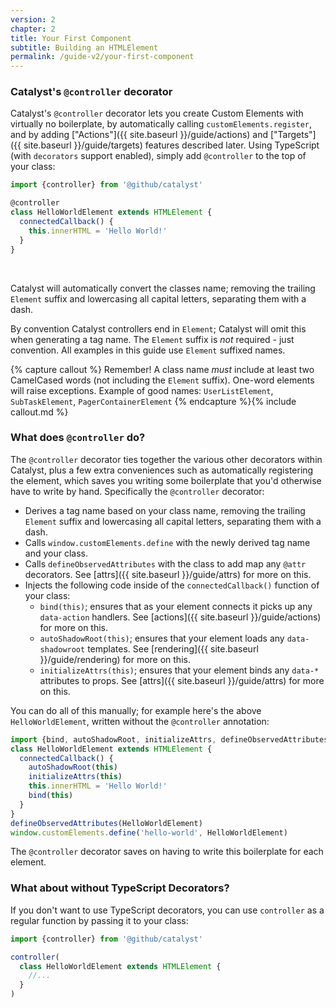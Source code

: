 ```yaml
---
version: 2
chapter: 2
title: Your First Component
subtitle: Building an HTMLElement
permalink: /guide-v2/your-first-component
---
```


### Catalyst's `@controller` decorator

Catalyst's `@controller` decorator lets you create Custom Elements with virtually no boilerplate, by automatically calling `customElements.register`, and by adding ["Actions"]({{ site.baseurl }}/guide/actions) and ["Targets"]({{ site.baseurl }}/guide/targets) features described later. Using TypeScript (with `decorators` support enabled), simply add `@controller` to the top of your class:

<!-- annotations
controller: This must be added to all Catalyst controllers.
extends HTMLElement: This must be added to all Catalyst controllers.
connectedCallback: This runs when the element is added to the DOM | {{ site.baseurl }}/guide/lifecycle-hooks/#codeconnectedcallbackcode
-->

```js
import {controller} from '@github/catalyst'

@controller
class HelloWorldElement extends HTMLElement {
  connectedCallback() {
    this.innerHTML = 'Hello World!'
  }
}
```
<br>

Catalyst will automatically convert the classes name; removing the trailing `Element` suffix and lowercasing all capital letters, separating them with a dash.

By convention Catalyst controllers end in `Element`; Catalyst will omit this when generating a tag name. The `Element` suffix is _not_ required - just convention. All examples in this guide use `Element` suffixed names.

{% capture callout %}
Remember! A class name _must_ include at least two CamelCased words (not including the `Element` suffix). One-word elements will raise exceptions. Example of good names: `UserListElement`, `SubTaskElement`, `PagerContainerElement`
{% endcapture %}{% include callout.md %}


### What does `@controller` do?

The `@controller` decorator ties together the various other decorators within Catalyst, plus a few extra conveniences such as automatically registering the element, which saves you writing some boilerplate that you'd otherwise have to write by hand. Specifically the `@controller` decorator:

 - Derives a tag name based on your class name, removing the trailing `Element` suffix and lowercasing all capital letters, separating them with a dash.
 - Calls `window.customElements.define` with the newly derived tag name and your class.
 - Calls `defineObservedAttributes` with the class to add map any `@attr` decorators. See [attrs]({{ site.baseurl }}/guide/attrs) for more on this.
 - Injects the following code inside of the `connectedCallback()` function of your class:
   - `bind(this)`; ensures that as your element connects it picks up any `data-action` handlers. See [actions]({{ site.baseurl }}/guide/actions) for more on this.
   - `autoShadowRoot(this)`; ensures that your element loads any `data-shadowroot` templates. See [rendering]({{ site.baseurl }}/guide/rendering) for more on this.
   - `initializeAttrs(this)`; ensures that your element binds any `data-*` attributes to props. See [attrs]({{ site.baseurl }}/guide/attrs) for more on this.
 
You can do all of this manually; for example here's the above `HelloWorldElement`, written without the `@controller` annotation:

```js
import {bind, autoShadowRoot, initializeAttrs, defineObservedAttributes} from '@github/catalyst'
class HelloWorldElement extends HTMLElement {
  connectedCallback() {
    autoShadowRoot(this)
    initializeAttrs(this)
    this.innerHTML = 'Hello World!'
    bind(this)
  }
}
defineObservedAttributes(HelloWorldElement)
window.customElements.define('hello-world', HelloWorldElement)
```

The `@controller` decorator saves on having to write this boilerplate for each element.

### What about without TypeScript Decorators?

If you don't want to use TypeScript decorators, you can use `controller` as a regular function by passing it to your class:

```js
import {controller} from '@github/catalyst'

controller(
  class HelloWorldElement extends HTMLElement {
    //...
  }
)
```
<br>
